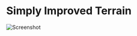 # Simply Improved Terrain

![Screenshot](https://user-images.githubusercontent.com/8829856/113992706-b7355300-9821-11eb-8d38-c69038ac9f03.png)